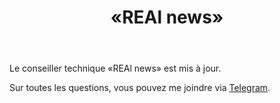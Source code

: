 ﻿---
layout: post-ea

group: Conseiller technique
title: «REAl news»
meta: REAl news
logo: real_news.svg
order: 5

category: ea

og: img/og-real-news.jpg

lang: fr
ref: real_news
---

Le conseiller technique «REAl news» est mis à jour.

Sur toutes les questions, vous pouvez me joindre via <a href="https://t.me/chutkoy" target="_blank">Telegram</a>.

